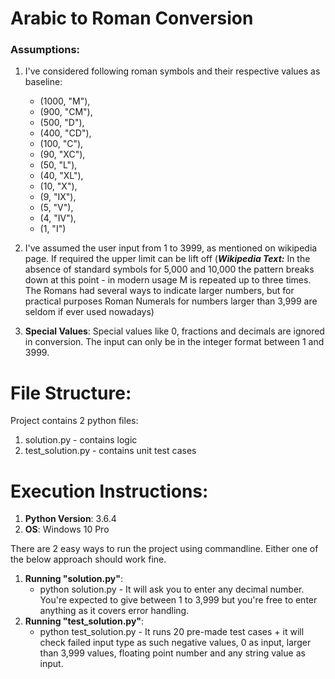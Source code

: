 # Arabic to Roman Conversion

### Assumptions:

1. I've considered following roman symbols and their respective values as baseline:

    * (1000, "M"),
    * (900,  "CM"),
    * (500,  "D"),
    * (400,  "CD"),
    * (100,  "C"),
    * (90,   "XC"),
    * (50,   "L"),
    * (40,   "XL"),
    * (10,   "X"),
    * (9,    "IX"),
    * (5,    "V"),
    * (4,    "IV"),
    * (1,    "I")

2. I've assumed the user input from 1 to 3999, as mentioned on wikipedia page. If required the upper limit can be lift off (***Wikipedia Text:*** In the absence of standard symbols for 5,000 and 10,000 the pattern breaks down at this point - in modern usage M is repeated up to three times. The Romans had several ways to indicate larger numbers, but for practical purposes Roman Numerals for numbers larger than 3,999 are seldom if ever used nowadays)

3. **Special Values**: Special values like 0, fractions and decimals are ignored in conversion. The input can only be in the integer format between 1 and 3999. 


# File Structure:

Project contains 2 python files:
1. solution.py - contains logic
2. test_solution.py - contains unit test cases

# Execution Instructions:

1. **Python Version**: 3.6.4
2. **OS**: Windows 10 Pro

There are 2 easy ways to run the project using commandline. Either one of the below approach should work fine.
1. **Running "solution.py"**:
    * python solution.py - 
      It will ask you to enter any decimal number. You're expected to give between 1 to 3,999 but you're free to enter anything as it covers error handling.
2. **Running "test_solution.py"**:
   * python test_solution.py - 
        It runs 20 pre-made test cases + it will check failed input type as such negative values, 0 as input, larger than 3,999 values, floating point number and any string value as input.




